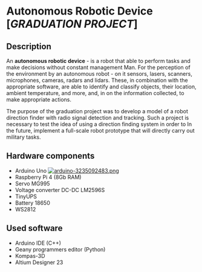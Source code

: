# Autonomous Robotic Device [*GRADUATION PROJECT*]

## Description

An **autonomous robotic device** - is a robot that able to perform tasks and make decisions without constant management Man. For the perception of the environment by an autonomous robot - on it sensors, lasers, scanners, microphones, cameras, radars and lidars. These, in combination with the appropriate software, are able to identify and classify objects, their location, ambient temperature, and more, and, in on the information collected, to make appropriate actions.   

The purpose of the graduation project was to develop a model of a robot direction finder with radio signal detection and tracking. Such a project is necessary to test the idea of using a direction finding system in order to In the future, implement a full-scale robot prototype that will directly carry out military tasks.

## Hardware components

- Arduino Uno [![arduino-3235092483.png](https://i.postimg.cc/d3TZ5LBL/arduino-3235092483.png)](https://postimg.cc/30YwRrzT)
- Raspberry Pi 4 (8Gb RAM)
- Servo MG995
- Voltage converter DC-DC LM2596S
- TinyUPS
- Battery 18650
- WS2812

## Used software

- Arduino IDE (C++)
- Geany programmers editor (Python)
- Kompas-3D
- Altium Designer 23

